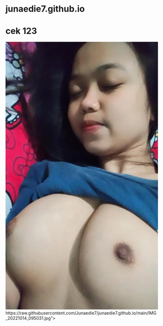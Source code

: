 # junaedie7.github.io
# cek 123
<img src="https://raw.githubusercontent.com/Junaedie7/junaedie7.github.io/main/IMG_20221014_093646.jpg">
https://raw.githubusercontent.com/Junaedie7/junaedie7.github.io/main/IMG_20221014_095031.jpg">
